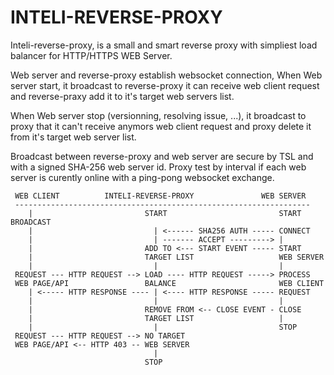 # INTELI-REVERSE-PROXY

Inteli-reverse-proxy, is a small and smart reverse proxy with simpliest load balancer for HTTP/HTTPS WEB Server.

Web server and reverse-proxy establish websocket connection, 
When Web server start, it broadcast to reverse-proxy it can receive web client request and reverse-praxy add it to it's target web servers list.

When Web server stop (versionning, resolving issue, ...), it broadcast to proxy that it can't receive anymors web client request and proxy delete it from it's target web server list.

Broadcast between reverse-proxy and web server are secure by TSL and with a signed SHA-256 web server id.
Proxy test by interval if each web server is curently online with a ping-pong websocket exchange.

```
 WEB CLIENT          INTELI-REVERSE-PROXY               WEB SERVER
 ------------------------------------------------------------------
    |                         START                         START BROADCAST
    |                           | <------ SHA256 AUTH ----- CONNECT    
    |                           | ------- ACCEPT ---------> |
    |                         ADD TO <--- START EVENT ----- START 
    |                         TARGET LIST                   WEB SERVER
    |                           |                           |
 REQUEST --- HTTP REQUEST --> LOAD ---- HTTP REQUEST -----> PROCESS
 WEB PAGE/API                 BALANCE                       WEB CLIENT
    | <----- HTTP RESPONSE ---- | <---- HTTP RESPONSE ----- REQUEST
    |                           |                           |
    |                         REMOVE FROM <-- CLOSE EVENT - CLOSE
    |                         TARGET LIST                   |
    |                           |                           STOP
 REQUEST --- HTTP REQUEST --> NO TARGET
 WEB PAGE/API <-- HTTP 403 -- WEB SERVER
                                |
                              STOP
``` 